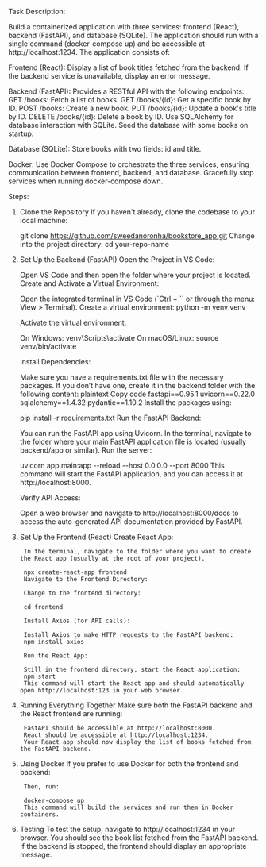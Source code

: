 Task Description:

Build a containerized application with three services: frontend (React), backend (FastAPI), and database (SQLite). The application should run with a single command (docker-compose up) and be accessible at http://localhost:1234. The application consists of:

Frontend (React):
Display a list of book titles fetched from the backend.
If the backend service is unavailable, display an error message.

Backend (FastAPI):
Provides a RESTful API with the following endpoints:
GET /books: Fetch a list of books.
GET /books/{id}: Get a specific book by ID.
POST /books: Create a new book.
PUT /books/{id}: Update a book's title by ID.
DELETE /books/{id}: Delete a book by ID.
Use SQLAlchemy for database interaction with SQLite.
Seed the database with some books on startup.

Database (SQLite):
Store books with two fields: id and title.

Docker:
Use Docker Compose to orchestrate the three services, ensuring communication between frontend, backend, and database.
Gracefully stop services when running docker-compose down.

Steps:
1. Clone the Repository
    If you haven't already, clone the codebase to your local machine:

   	git clone https://github.com/sweedanoronha/bookstore_app.git
   	Change into the project directory:
    cd your-repo-name

3. Set Up the Backend (FastAPI)
    Open the Project in VS Code:
    
    Open VS Code and then open the folder where your project is located.
    Create and Activate a Virtual Environment:
    
    Open the integrated terminal in VS Code (`Ctrl + `` or through the menu: View > Terminal).
    Create a virtual environment:
    python -m venv venv
    
    Activate the virtual environment:
    
    On Windows:
    venv\Scripts\activate
    On macOS/Linux:
    source venv/bin/activate
    
    Install Dependencies:
    
    Make sure you have a requirements.txt file with the necessary packages. If you don’t have one, create it in the backend folder with the following content:
    plaintext
    Copy code
    fastapi==0.95.1
    uvicorn==0.22.0
    sqlalchemy==1.4.32
    pydantic==1.10.2
    Install the packages using:
    
    pip install -r requirements.txt
    Run the FastAPI Backend:
    
    You can run the FastAPI app using Uvicorn. In the terminal, navigate to the folder where your main FastAPI application file is located (usually backend/app or similar).
    Run the server:
    
    uvicorn app.main:app --reload --host 0.0.0.0 --port 8000
    This command will start the FastAPI application, and you can access it at http://localhost:8000.
    
    Verify API Access:
    
    Open a web browser and navigate to http://localhost:8000/docs to access the auto-generated API documentation provided by FastAPI.

4. Set Up the Frontend (React)
		Create React App:
		
		In the terminal, navigate to the folder where you want to create the React app (usually at the root of your project).
		
		npx create-react-app frontend
		Navigate to the Frontend Directory:
		
		Change to the frontend directory:
		
		cd frontend
		
		Install Axios (for API calls):
		
		Install Axios to make HTTP requests to the FastAPI backend:
		npm install axios
		
		Run the React App:
		
		Still in the frontend directory, start the React application:
		npm start
		This command will start the React app and should automatically open http://localhost:123 in your web browser.

4. Running Everything Together
		Make sure both the FastAPI backend and the React frontend are running:
		
		FastAPI should be accessible at http://localhost:8000.
		React should be accessible at http://localhost:1234.
		Your React app should now display the list of books fetched from the FastAPI backend.

5. Using Docker 
		If you prefer to use Docker for both the frontend and backend:
		
		Then, run:
		
		docker-compose up
		This command will build the services and run them in Docker containers.

6. Testing
		To test the setup, navigate to http://localhost:1234 in your browser. You should see the book list fetched from the FastAPI backend.
		If the backend is stopped, the frontend should display an appropriate message.
